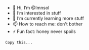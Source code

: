 - 👋 Hi, I’m @Imnsol
- 👀 I’m interested in stuff
- 🌱 I’m currently learning more stuff
- 📫 How to reach me: don't bother
- ⚡ Fun fact: honey never spoils
```
Copy this...
```
<!---
Imnsol/Imnsol is a ✨ special ✨ repository because its `README.md` (this file) appears on your GitHub profile.
You can click the Preview link to take a look at your changes.
--->
